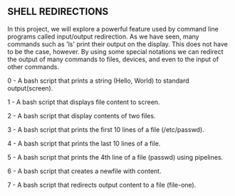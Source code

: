 SHELL REDIRECTIONS
------------------

In this project, we will explore a powerful feature used by command line programs called input/output redirection. As we have seen, many commands such as 'ls' print their output on the display. This does not have to be the case, however. By using some special notations we can redirect the output of many commands to files, devices, and even to the input of other commands.

0 - A bash script that prints a string (Hello, World) to standard output(screen). 

1 - A bash script that displays file content to screen. 

2 - A bash script that display contents of two files.

3 - A bash script that prints the first 10 lines of a file (/etc/passwd).

4 - A bash script that prints the last 10 lines of a file.

5 - A bash script that prints the 4th line of a file (passwd) using pipelines.

6 - A bash script that creates a newfile with content.

7 - A bash script that redirects output content to a file (file-one).
